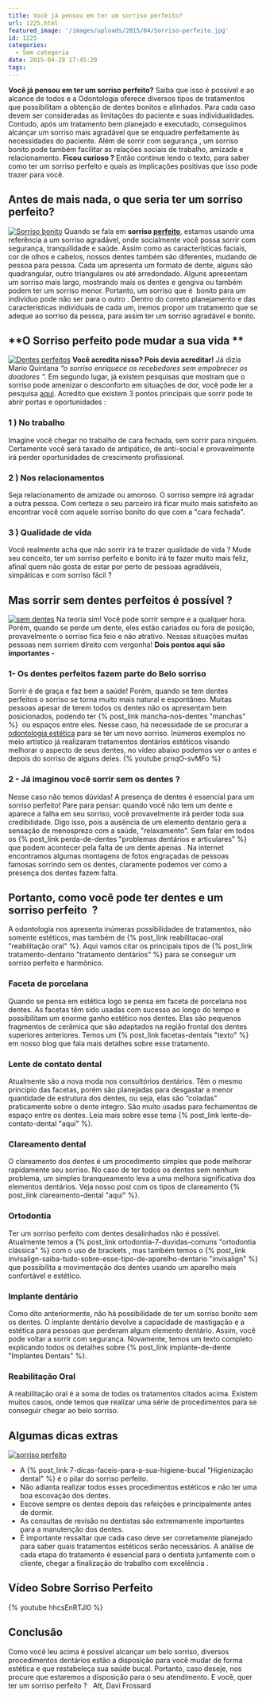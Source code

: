 ```yaml
---
title: Você já pensou em ter um sorriso perfeito?
url: 1225.html
featured_image: '/images/uploads/2015/04/Sorriso-perfeito.jpg'
id: 1225
categories:
  - Sem categoria
date: 2015-04-28 17:45:20
tags:
---
```


**Você já pensou em ter um sorriso perfeito?** Saiba que isso é possível e ao alcance de todos e a Odontologia oferece diversos tipos de tratamentos que possibilitam a obtenção de dentes bonitos e alinhados. Para cada caso devem ser consideradas as limitações do paciente e suas individualidades. Contudo, após um tratamento bem planejado e executado, conseguimos alcançar um sorriso mais agradável que se enquadre perfeitamente às necessidades do paciente. Além de sorrir com segurança , um sorriso bonito pode também facilitar as relações sociais de trabalho, amizade e relacionamento. **Ficou curioso ?** Então continue lendo o texto, para saber como ter um sorriso perfeito e quais as implicações positivas que isso pode trazer para você.

**Antes de mais nada, o que seria ter um sorriso perfeito?**
------------------------------------------------------------

[![Sorriso bonito](/images/uploads/2015/04/Sorriso-bonito-1024x684.jpg)](/images/uploads/2015/04/Sorriso-bonito.jpg) Quando se fala em **sorriso [perfeito](http://www.dicio.com.br/perfeito/)**, estamos usando uma referência a um sorriso agradável, onde socialmente você possa sorrir com segurança, tranquilidade e saúde. Assim como as características faciais, cor de olhos e cabelos, nossos dentes também são diferentes, mudando de pessoa para pessoa. Cada um apresenta um formato de dente, alguns são quadrangular, outro triangulares ou até arredondado. Alguns apresentam um sorriso mais largo, mostrando mais os dentes e gengiva ou também podem ter um sorriso menor. Portanto, um sorriso que é  bonito para um indivíduo pode não ser para o outro . Dentro do correto planejamento e das características individuais de cada um, iremos propor um tratamento que se adeque ao sorriso da pessoa, para assim ter um sorriso agradável e bonito.

**O Sorriso perfeito pode mudar a sua vida **
---------------------------------------------

[![Dentes perfeitos](/images/uploads/2015/04/Dentes-perfeitos-1024x683.jpg)](/images/uploads/2015/04/Dentes-perfeitos.jpg) **Você acredita nisso? Pois devia acreditar!** Já dizia Mario Quintana _“o sorriso enriquece os recebedores sem empobrecer os doadores “._ Em segundo lugar, já existem pesquisas que mostram que o sorriso pode amenizar o desconforto em situações de dor, você pode ler a pesquisa [aqui](http://www.minhavida.com.br/bem-estar/galerias/13491-11-beneficios-que-o-riso-traz-para-a-sua-saude). Acredito que existem 3 pontos principais que sorrir pode te abrir portas e oportunidades :

### **1 ) No trabalho**

Imagine você chegar no trabalho de cara fechada, sem sorrir para ninguém. Certamente você será taxado de antipático, de anti-social e provavelmente irá perder oportunidades de crescimento profissional.

### **2 ) Nos relacionamentos**

Seja relacionamento de amizade ou amoroso. O sorriso sempre irá agradar a outra pessoa. Com certeza o seu parceiro irá ficar muito mais satisfeito ao encontrar você com aquele sorriso bonito do que com a "cara fechada".

### **3 ) Qualidade de vida**

Você realmente acha que não sorrir irá te trazer qualidade de vida ? Mude seu conceito, ter um sorriso perfeito e bonito irá te fazer muito mais feliz, afinal quem não gosta de estar por perto de pessoas agradáveis, simpáticas e com sorriso fácil ?

**Mas sorrir sem dentes perfeitos é possível ?**
------------------------------------------------

[![sem dentes](/images/uploads/2015/04/sem-dentes-1024x577.jpg)](/images/uploads/2015/04/sem-dentes.jpg) Na teoria sim! Você pode sorrir sempre e a qualquer hora. Porém, quando se perde um dente, eles estão cariados ou fora de posição, provavelmente o sorriso fica feio e não atrativo. Nessas situações muitas pessoas nem sorriem direito com vergonha! **Dois pontos aqui são importantes -**

### **1- Os dentes perfeitos fazem parte do Belo sorriso**

Sorrir é de graça e faz bem a saúde! Porém, quando se tem dentes perfeitos o sorriso se torna muito mais natural e espontâneo. Muitas pessoas apesar de terem todos os dentes não os apresentam bem posicionados, podendo ter {% post_link mancha-nos-dentes "manchas" %}  ou espaços entre eles. Nesse caso, há necessidade de se procurar a [odontologia estética](/tratamentos/estetica-dos-dentes/ "Estética") para se ter um novo sorriso. Inúmeros exemplos no meio artístico já realizaram tratamentos dentários estéticos visando melhorar o aspecto de seus dentes, no vídeo abaixo podemos ver o antes e depois do sorriso de alguns deles.
{% youtube prnqO-svMFo %}

### **2 - Já imaginou você sorrir sem os dentes ?**

Nesse caso não temos dúvidas! A presença de dentes é essencial para um sorriso perfeito! Pare para pensar: quando você não tem um dente e aparece a falha em seu sorriso, você provavelmente irá perder toda sua credibilidade. Digo isso, pois a ausência de um elemento dentário gera a sensação de menosprezo com a saúde, "relaxamento". Sem falar em todos os {% post_link perda-de-dentes "problemas dentários e articulares" %} que podem acontecer pela falta de um dente apenas . Na internet encontramos algumas montagens de fotos engraçadas de pessoas famosas sorrindo sem os dentes, claramente podemos ver como a presença dos dentes fazem falta.

**Portanto, como você pode ter dentes e um sorriso perfeito  ?**[](/images/uploads/2015/04/Sorrisos-perfeito.jpg)
-------------------------------------------------------------------------------------------------------------------------------------------------

A odontologia nos apresenta inúmeras possibilidades de tratamentos, não somente estéticos, mas também de {% post_link reabilitacao-oral "reabilitação oral" %}. Aqui vamos citar os principais tipos de {% post_link tratamento-dentario "tratamento dentários" %} para se conseguir um sorriso perfeito e harmônico.

### **Faceta de porcelana**

Quando se pensa em estética logo se pensa em faceta de porcelana nos dentes. As facetas têm sido usadas com sucesso ao longo do tempo e possibilitam um enorme ganho estético nos dentes. Elas são pequenos fragmentos de cerâmica que são adaptados na região frontal dos dentes superiores anteriores. Temos um {% post_link facetas-dentais "texto" %} em nosso blog que fala mais detalhes sobre esse tratamento.

### **Lente de contato dental**

Atualmente são a nova moda nos consultórios dentários. Têm o mesmo principio das facetas, porém são planejadas para desgastar a menor quantidade de estrutura dos dentes, ou seja, elas são “coladas" praticamente sobre o dente íntegro. São muito usadas para fechamentos de espaço entre os dentes. Leia mais sobre esse tema {% post_link lente-de-contato-dental "aqui" %}.

### **Clareamento dental**

O clareamento dos dentes é um procedimento simples que pode melhorar rapidamente seu sorriso. No caso de ter todos os dentes sem nenhum problema, um simples branqueamento leva a uma melhora significativa dos elementos dentários. Veja nosso post com os tipos de clareamento {% post_link clareamento-dental "aqui" %}.

### **Ortodontia**

Ter um sorriso perfeito com dentes desalinhados não é possível. Atualmente temos a {% post_link ortodontia-7-duvidas-comuns "ortodontia clássica" %} com o uso de brackets , mas também temos o {% post_link invisalign-saiba-tudo-sobre-esse-tipo-de-aparelho-dentario "invisalign" %} que possibilita a movimentação dos dentes usando um aparelho mais confortável e estético.

### **Implante dentário**

Como dito anteriormente, não há possibilidade de ter um sorriso bonito sem os dentes. O implante dentário devolve a capacidade de mastigação e a estética para pessoas que perderam algum elemento dentário. Assim, você pode voltar a sorrir com segurança. Novamente, temos um texto completo explicando todos os detalhes sobre {% post_link implante-de-dente "Implantes Dentais" %}.

### **Reabilitação Oral**

A reabilitação oral é a soma de todas os tratamentos citados acima. Existem muitos casos, onde temos que realizar uma série de procedimentos para se conseguir chegar ao belo sorriso.

**Algumas dicas extras**
------------------------

[![sorriso perfeito](/images/uploads/2015/04/perfeito-sorriso-1024x683.jpg)](/images/uploads/2015/04/perfeito-sorriso.jpg)

*   A {% post_link 7-dicas-faceis-para-a-sua-higiene-bucal "Higienização dental" %} é o pilar do sorriso perfeito.
*   Não adianta realizar todos esses procedimentos estéticos e não ter uma boa escovação dos dentes.
*   Escove sempre os dentes depois das refeições e principalmente antes de dormir.
*   As consultas de revisão no dentistas são extremamente importantes para a manutenção dos dentes.
*   É importante ressaltar que cada caso deve ser corretamente planejado para saber quais tratamentos estéticos serão necessários. A análise de cada etapa do tratamento é essencial para o dentista juntamente com o cliente, chegar a finalização do trabalho com excelência .

Vídeo Sobre Sorriso Perfeito
----------------------------

{% youtube hhcsEnRTJl0 %}

**Conclusão**
-------------

Como você leu acima é possível alcançar um belo sorriso, diversos procedimentos dentários estão a disposição para você mudar de forma estética e que restabeleça sua saúde bucal. Portanto, caso deseje, nos procure que estaremos a disposição para o seu atendimento. E você, quer ter um sorriso perfeito ?   Att, Davi Frossard